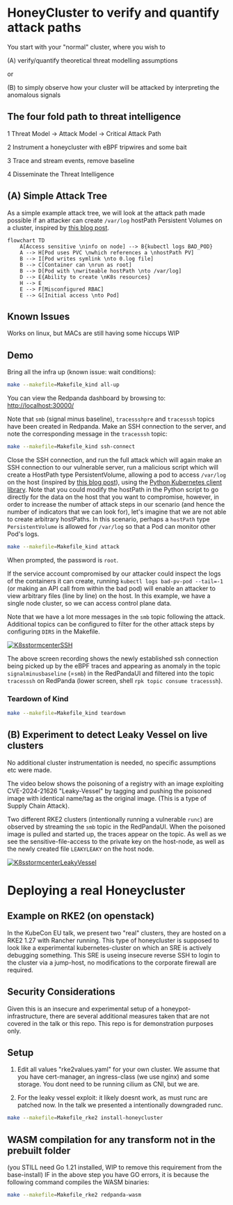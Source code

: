# HoneyCluster to verify and quantify attack paths
You start with your "normal" cluster, where you wish to

(A) verify/quantify theoretical threat modelling assumptions

or 

(B) to simply observe  how your cluster will be attacked by interpreting the anomalous signals

## The four fold path to threat intelligence
1 Threat Model -> Attack Model -> Critical Attack Path

2 Instrument a honeycluster with eBPF tripwires and some bait

3 Trace and stream events, remove baseline

4 Disseminate the Threat Intelligence

## (A) Simple Attack Tree

As a simple example attack tree, we will look at the attack path made possible if an attacker can create `/var/log` hostPath Persistent Volumes on a cluster, inspired by [this blog post](https://jackleadford.github.io/containers/2020/03/06/pvpost.html).

```mermaid
flowchart TD
    A[Access sensitive \ninfo on node] --> B{kubectl logs BAD_POD}
    A --> H[Pod uses PVC \nwhich references a \nhostPath PV]
    B --> I[Pod writes symlink \nto 0.log file]
    B --> C[Container can \nrun as root]
    B --> D[Pod with \nwriteable hostPath \nto /var/log]
    D --> E{Ability to create \nK8s resources} 
    H --> E
    E --> F[Misconfigured RBAC]
    E --> G[Initial access \nto Pod]
```

## Known Issues

Works on linux, but MACs are still having some hiccups WIP

## Demo

Bring all the infra up (known issue: wait conditions):

```bash
make --makefile=Makefile_kind all-up
```

You can view the Redpanda dashboard by browsing to: <http://localhost:30000/>

Note that `smb` (signal minus baseline), `tracessshpre` and `tracesssh` topics have been created in Redpanda. Make an SSH connection to the server, and note the corresponding message in the `tracesssh` topic:

```bash
make --makefile=Makefile_kind ssh-connect
```

Close the SSH connection, and run the full attack which will again make an SSH connection to our vulnerable server, run a malicious script which will create a HostPath type PersistentVolume, allowing a pod to access `/var/log` on the host (inspired by [this blog post](https://jackleadford.github.io/containers/2020/03/06/pvpost.html)), using the [Python Kubernetes client library](https://github.com/kubernetes-client/python). Note that you could modify the hostPath in the Python script to go directly for the data on the host that you want to compromise, however, in order to increase the number of attack steps in our scenario (and hence the number of indicators that we can look for), let's imagine that we are not able to create arbitrary hostPaths. In this scenario, perhaps a `hostPath` type `PersistentVolume` is allowed for `/var/log` so that a Pod can monitor other Pod's logs.

```bash
make --makefile=Makefile_kind attack
```

When prompted, the password is `root`.

If the service account compromised by our attacker could inspect the logs of the containers it can create, running `kubectl logs bad-pv-pod --tail=-1` (or making an API call from within the bad pod) will enable an attacker to view arbitrary files (line by line) on the host. In this example, we have a single node cluster, so we can access control plane data.

Note that we have a lot more messages in the `smb` topic following the attack. Additional topics can be configured to filter for the other attack steps by configuring `DIRS` in the Makefile.

[![K8sstormcenterSSH](https://img.youtube.com/vi/EcZcLz3kkUs/0.jpg)](https://www.youtube.com/watch?v=EcZcLz3kkUs)


The above screen recording shows the newly established ssh connection being picked up by the eBPF traces and appearing as anomaly in the topic `signalminusbaseline` (=`smb`) in the RedPandaUI and 
filtered into the topic  `tracesssh`  on RedPanda (lower screen, shell `rpk topic consume tracesssh`).
### Teardown of Kind

```bash
make --makefile=Makefile_kind teardown
```

## (B) Experiment to detect Leaky Vessel on live clusters
No additional cluster instrumentation is needed, no specific assumptions etc were made.

The video below shows the poisoning of a registry with an image exploiting CVE-2024-21626 "Leaky-Vessel" by tagging and pushing the poisoned image with identical name/tag as the original image. (This is a type of Supply Chain Attack).

Two different RKE2 clusters (intentionally running a vulnerable `runc`) are observed by streaming the `smb` topic in the RedPandaUI. When the poisoned image is pulled and started up, the traces appear on the topic. As well as we see the sensitive-file-access to the private key on the host-node, as well as the newly created file `LEAKYLEAKY` on the host node.


[![K8sstormcenterLeakyVessel](https://img.youtube.com/vi/RNYz86uDXLc/0.jpg)](https://www.youtube.com/watch?v=RNYz86uDXLc)



# Deploying a real Honeycluster

## Example on RKE2 (on openstack)

In the KubeCon EU talk, we present two "real" clusters, they are hosted on a RKE2 1.27 with Rancher running.
This type of honeycluster is supposed to look like a experimental kubernetes-cluster on which an SRE is actively debugging something.
This SRE is useing insecure reverse SSH to login to the cluster via a jump-host, no modifications to the corporate firewall are required.


## Security Considerations

Given this is an insecure and experimental setup of a honeypot-infrastructure, there are several additional measures taken that are not covered in the talk or this repo.
This repo is for demonstration purposes only.

## Setup

1) Edit all values "rke2values.yaml" for your own cluster. We assume that you have cert-manager, an ingress-class (we use nginx) and some storage. You dont need to be running cilium as CNI, but we are. 

2) For the leaky vessel exploit: it likely doesnt work, as must runc are patched now. In the talk we presented a intentionally downgraded runc. 

```bash
make --makefile=Makefile_rke2 install-honeycluster
```

## WASM compilation for any transform not in the prebuilt folder
(you STILL need Go 1.21 installed, WIP to remove this requirement from the base-install)
IF in the above step you have GO errors, it is because the following command compiles the WASM binaries:

```bash
make --makefile=Makefile_rke2 redpanda-wasm
```






